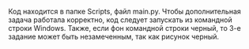 Код находится в папке Scripts, файл main.py. Чтобы дополнительная задача работала корректно, код следует запускать из командной строки Windows. Также, если фон командной строки черный, то 3-е задание может быть незамеченным, так как рисунок черный.
